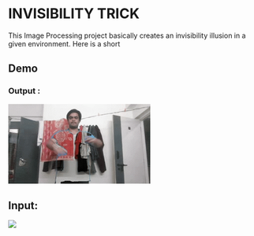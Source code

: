 
# INVISIBILITY TRICK

This Image Processing project basically creates an invisibility illusion in a given environment. Here is a short 


## Demo
### Output :
![](https://github.com/shrishSVaidya/Invisibility_trick/blob/main/output.gif)

## Input:
![](https://github.com/shrishSVaidya/Invisibility_trick/blob/main/input.gif)

